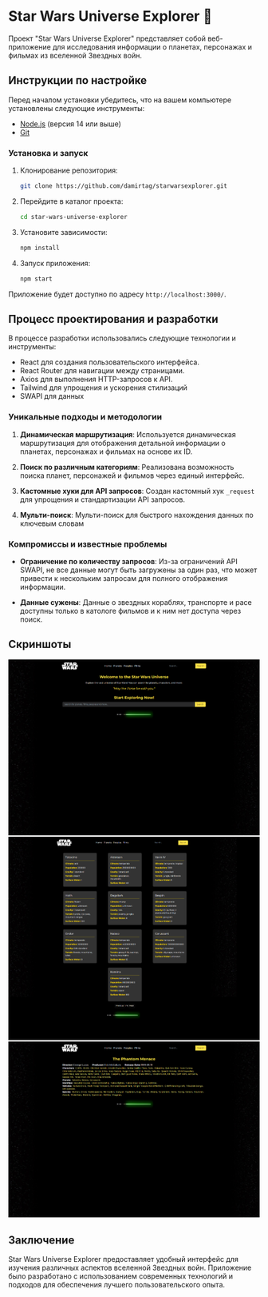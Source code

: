 # Star Wars Universe Explorer 🌌

Проект "Star Wars Universe Explorer" представляет собой веб-приложение для исследования информации о планетах, персонажах и фильмах из вселенной Звездных войн.

## Инструкции по настройке

Перед началом установки убедитесь, что на вашем компьютере установлены следующие инструменты:

-   [Node.js](https://nodejs.org/) (версия 14 или выше)
-   [Git](https://git-scm.com/)

### Установка и запуск

1. Клонирование репозитория:

    ```bash
    git clone https://github.com/damirtag/starwarsexplorer.git
    ```

2. Перейдите в каталог проекта:

    ```bash
    cd star-wars-universe-explorer
    ```

3. Установите зависимости:

    ```bash
    npm install
    ```

4. Запуск приложения:

    ```bash
    npm start
    ```

Приложение будет доступно по адресу `http://localhost:3000/`.

## Процесс проектирования и разработки

В процессе разработки использовались следующие технологии и инструменты:

-   React для создания пользовательского интерфейса.
-   React Router для навигации между страницами.
-   Axios для выполнения HTTP-запросов к API.
-   Tailwind для упрощения и ускорения стилизаций
-   SWAPI для данных

### Уникальные подходы и методологии

1. **Динамическая маршрутизация**: Используется динамическая маршрутизация для отображения детальной информации о планетах, персонажах и фильмах на основе их ID.

2. **Поиск по различным категориям**: Реализована возможность поиска планет, персонажей и фильмов через единый интерфейс.

3. **Кастомные хуки для API запросов**: Создан кастомный хук `_request` для упрощения и стандартизации API запросов.

4. **Мульти-поиск**: Мульти-поиск для быстрого нахождения данных по ключевым словам

### Компромиссы и известные проблемы

-   **Ограничение по количеству запросов**: Из-за ограничений API SWAPI, не все данные могут быть загружены за один раз, что может привести к нескольким запросам для полного отображения информации.

-   **Данные сужены**: Данные о звездных кораблях, транспорте и расе доступны только в катологе фильмов и к ним нет доступа через поиск.

## Скриншоты

![Homepage Screenshot](src/assets/images/main-page.png "Homepage")
![Planets](src/assets/images/all-items-page.png "Planets")
![Film](src/assets/images/film-page.png "Film")

## Заключение

Star Wars Universe Explorer предоставляет удобный интерфейс для изучения различных аспектов вселенной Звездных войн. Приложение было разработано с использованием современных технологий и подходов для обеспечения лучшего пользовательского опыта.
